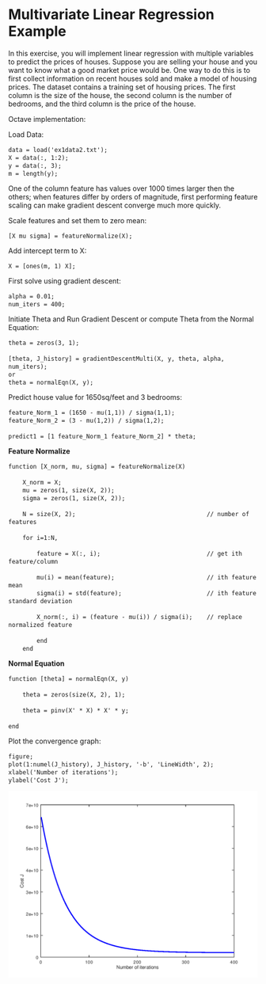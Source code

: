 # Multivariate Linear Regression Example

In this exercise, you will implement linear regression with multiple variables to predict the prices of houses. Suppose you are selling your house and you want to know what a good market price would be. One way to do this is to first collect information on recent houses sold and make a model of housing prices.
The dataset contains a training set of housing prices. The first column is the size of the house, the second column is the number of bedrooms, and the third column is the price of the house.

Octave implementation:

Load Data:

	data = load('ex1data2.txt');
	X = data(:, 1:2);
	y = data(:, 3);
	m = length(y);

One of the column feature has values over 1000 times larger then the others; when features differ by orders of magnitude, first performing feature scaling can make gradient descent converge much more quickly.

Scale features and set them to zero mean:

	[X mu sigma] = featureNormalize(X);

Add intercept term to X:

	X = [ones(m, 1) X];

First solve using gradient descent:

	alpha = 0.01;
	num_iters = 400;

Initiate Theta and Run Gradient Descent or compute Theta from the Normal Equation:

	theta = zeros(3, 1);

	[theta, J_history] = gradientDescentMulti(X, y, theta, alpha, num_iters);
	or
	theta = normalEqn(X, y);

Predict house value for 1650sq/feet and 3 bedrooms:

	feature_Norm_1 = (1650 - mu(1,1)) / sigma(1,1);
	feature_Norm_2 = (3 - mu(1,2)) / sigma(1,2);
	
	predict1 = [1 feature_Norm_1 feature_Norm_2] * theta;

__Feature Normalize__

	function [X_norm, mu, sigma] = featureNormalize(X)

		X_norm = X;
		mu = zeros(1, size(X, 2));
		sigma = zeros(1, size(X, 2));

		N = size(X, 2);                                		// number of features

		for i=1:N,

    		feature = X(:, i);                         		// get ith feature/column

    		mu(i) = mean(feature);                     		// ith feature mean
    		sigma(i) = std(feature);                   		// ith feature standard deviation

    		X_norm(:, i) = (feature - mu(i)) / sigma(i); 	// replace normalized feature
    
  			end
		end

__Normal Equation__

	function [theta] = normalEqn(X, y)

		theta = zeros(size(X, 2), 1);

		theta = pinv(X' * X) * X' * y;

	end

Plot the convergence graph:

	figure;
	plot(1:numel(J_history), J_history, '-b', 'LineWidth', 2);
	xlabel('Number of iterations');
	ylabel('Cost J');

![alt text](/Week_2/Octave_MatlabTutorials/Assets/ConvergenceGraph.png)